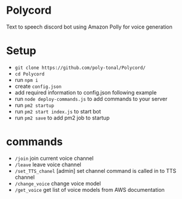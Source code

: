 # Polycord
Text to speech discord bot using Amazon Polly for voice generation

# Setup
- `git clone https://github.com/poly-tonal/Polycord/`
- `cd Polycord`
- run `npm i`
- create `config.json`
- add required information to config.json following example
- run `node deploy-commands.js` to add commands to your server
- run `pm2 startup`
- run `pm2 start index.js` to start bot
- run `pm2 save` to add pm2 job to startup

# commands
- `/join` join current voice channel
- `/leave` leave voice channel
- `/set_TTS_chanel` [admin] set channel command is called in to TTS channel 
- `/change_voice` change voice model
- `/get_voice` get list of voice models from AWS documentation


